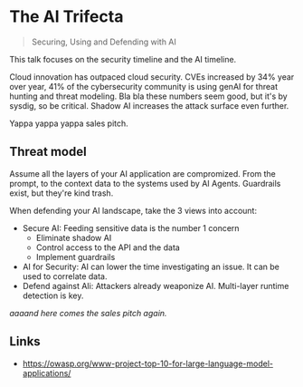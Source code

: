 # The AI Trifecta

> Securing, Using and Defending with AI

This talk focuses on the security timeline and the AI timeline.

Cloud innovation has outpaced cloud security. CVEs increased by 34% year over year, 41% of the cybersecurity
community is using genAI for threat hunting and threat modeling. Bla bla these numbers seem good, but it's
by sysdig, so be critical. Shadow AI increases the attack surface even further.

Yappa yappa yappa sales pitch.

## Threat model

Assume all the layers of your AI application are compromized. From the prompt, to the context data to
the systems used by AI Agents. Guardrails exist, but they're kind trash.

When defending your AI landscape, take the 3 views into account:

- Secure AI: Feeding sensitive data is the number 1 concern
    - Eliminate shadow AI
    - Control access to the API and the data
    - Implement guardrails
- AI for Security: AI can lower the time investigating an issue. It can be used to correlate data.
- Defend against AIi: Attackers already weaponize AI. Multi-layer runtime detection is key.

_aaaand here comes the sales pitch again._

## Links

- <https://owasp.org/www-project-top-10-for-large-language-model-applications/>
